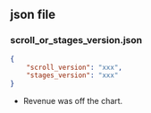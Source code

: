 ## json file
### scroll_or_stages_version.json
```json
{
    "scroll_version": "xxx",
    "stages_version": "xxx"
}
```

- Revenue was off the chart.
